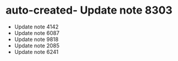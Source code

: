 # auto-created- Update note 8303
- Update note 4142
- Update note 6087
- Update note 9818
- Update note 2085
- Update note 6241
